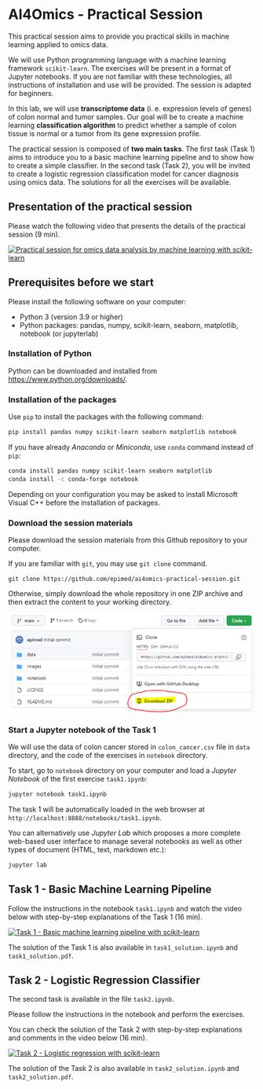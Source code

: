 # AI4Omics - Practical Session
This practical session aims to provide you practical skills in machine learning applied to omics data. 

We will use Python programming language with a machine learning framework `scikit-learn`. The exercises will be present in a format of Jupyter notebooks. If you are not familiar with these technologies, all instructions of installation and use will be provided. The session is adapted for beginners.

In this lab, we will use **transcriptome data** (i. e. expression levels of genes) of colon normal and tumor samples. Our goal will be to create a machine learning **classification algorithm** to predict whether a sample of colon tissue is normal or a tumor from its gene expression profile.

The practical session is composed of **two main tasks**. The first task (Task 1) aims to introduce you to a basic machine learning pipeline and to show how to create a simple classifier. In the second task (Task 2), you will be invited to create a logistic regression classification model for cancer diagnosis using omics data. The solutions for all the exercises will be available.

## Presentation of the practical session

Please watch the following video that presents the details of the practical session (9 min).

[![Practical session for omics data analysis by machine learning with scikit-learn](https://img.youtube.com/vi/KEYpxSzTS54/0.jpg)](https://youtu.be/KEYpxSzTS54)

## Prerequisites before we start  

Please install the following software on your computer:

- Python 3 (version 3.9 or higher)
- Python packages: pandas, numpy, scikit-learn, seaborn, matplotlib, notebook (or jupyterlab) 

### Installation of Python

Python can be downloaded and installed from https://www.python.org/downloads/.

### Installation of the packages

Use `pip` to install the packages with the following command:

```bash
pip install pandas numpy scikit-learn seaborn matplotlib notebook
```
If you have already *Anaconda* or *Miniconda*, use `conda` command instead of `pip`:

```bash
conda install pandas numpy scikit-learn seaborn matplotlib
conda install -c conda-forge notebook
```
Depending on your configuration you may be asked to install Microsoft Visual C++ before the installation of packages.

### Download the session materials

Please download the session materials from this Github repository to your computer. 

If you are familiar with `git`, you may use `git clone` command.

```git
git clone https://github.com/epimed/ai4omics-practical-session.git
```

Otherwise, simply download the whole repository in one ZIP archive and then extract the content to your working directory. 

![download repository](/images/git_download_marked.png)


### Start a Jupyter notebook of the Task 1

We will use the data of colon cancer stored in `colon_cancer.csv` file in `data` directory, and the code of the exercises in `notebook` directory.

To start, go to `notebook` directory on your computer and load a *Jupyter Notebook* of the first exercise `task1.ipynb`:

```bash
jupyter notebook task1.ipynb
```

The task 1 will be automatically loaded in the web browser at `http://localhost:8888/notebooks/task1.ipynb`. 

You can alternatively use *Jupyter Lab* which proposes a more complete web-based user interface to manage several notebooks as well as other types of document (HTML, text, markdown etc.):

```bash
jupyter lab
```

## Task 1 - Basic Machine Learning Pipeline

Follow the instructions in the notebook `task1.ipynb` and watch the video below with step-by-step explanations of the Task 1 (16 min).

[![Task 1 - Basic machine learning pipeline with scikit-learn](https://img.youtube.com/vi/iRYuaHqV_o4/0.jpg)](https://youtu.be/iRYuaHqV_o4)

The solution of the Task 1 is also available in `task1_solution.ipynb` and  `task1_solution.pdf`.

## Task 2 - Logistic Regression Classifier

The second task is available in the file `task2.ipynb`.

Please follow the instructions in the notebook and perform the exercises.

You can check the solution of the Task 2 with step-by-step explanations and comments in the video below (16 min).

[![Task 2 - Logistic regression with scikit-learn](https://img.youtube.com/vi/DlknLZvPb5w/0.jpg)](https://youtu.be/DlknLZvPb5w)

The solution of the Task 2 is also available in `task2_solution.ipynb` and `task2_solution.pdf`.
